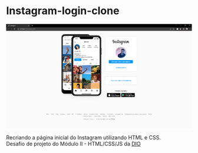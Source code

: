 # Instagram-login-clone

<img src="https://raw.githubusercontent.com/carlospessin/instagram-loginpage-clone/main/assets/Screenshot.png">

 Recriando a página inicial do Instagram utilizando HTML e CSS.  
 Desafio de projeto do Módulo II - HTML/CSS/JS da [DIO](https://www.dio.me/)
